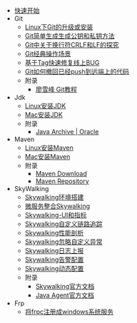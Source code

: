 - [快速开始](/devTools/ "DevTools")
- Git
  - [Linux下Git的升级或安装](/devTools/doc/Linux下Git的升级或安装.md)
  - [Git简单生成生成公钥和私钥方法](/devTools/doc/Git简单生成生成公钥和私钥方法.md)
  - [Git中关于换行符CRLF和LF的探究](/devTools/doc/Git中关于换行符CRLF和LF的探究.md)
  - [Git经典操作场景](/devTools/doc/Git经典操作场景.md)
  - [基于Tag快速修复线上BUG](/devTools/doc/基于Tag快速修复线上BUG.md)
  - [Git如何撤回已经push到远端上的代码](/devTools/doc/Git如何撤回已经push到远端上的代码.md)
  - 附录
    - [廖雪峰 Git教程](https://www.liaoxuefeng.com/wiki/896043488029600)
- Jdk
  - [Linux安装JDK](/devTools/doc/Linux安装JDK.md)
  - [Mac安装JDK](/devTools/doc/Mac安装JDK.md)
  - 附录
    - [Java Archive | Oracle](https://www.oracle.com/java/technologies/downloads/archive/)
- Maven
  - [Linux安装Maven](/devTools/doc/Linux安装Maven.md)
  - [Mac安装Maven](/devTools/doc/Mac安装Maven.md)
  - 附录
    - [Maven Download](https://maven.apache.org/download.cgi)
    - [Maven Repository](https://mvnrepository.com/)
- SkyWalking
  - [Skywalking环境搭建](/devTools/doc/Skywalking环境搭建.md)
  - [微服务整合Skywalking](/devTools/doc/微服务整合Skywalking.md)
  - [Skywalking-UI和指标](/devTools/doc/Skywalking-UI和指标.md)
  - [Skywalking自定义链路追踪](/devTools/doc/Skywalking自定义链路追踪.md)
  - [Skywalking性能剖析](/devTools/doc/Skywalking性能剖析.md)
  - [Skywalking忽略自定义异常](/devTools/doc/Skywalking忽略自定义异常.md)
  - [Skywalking日志上报](/devTools/doc/Skywalking日志上报.md)
  - [Skywalking告警配置](/devTools/doc/Skywalking告警配置.md)
  - [Skywalking动态配置](/devTools/doc/Skywalking动态配置.md)
  - 附录
    - [Skywalking官方文档](https://skywalking.apache.org/docs/main/next/readme/)
    - [Java Agent官方文档](https://skywalking.apache.org/docs/skywalking-java/next/en/setup/service-agent/java-agent/readme/)
- Frp
  - [将frpc注册成windows系统服务](/devTools/doc/将frpc注册成windows系统服务.md)
